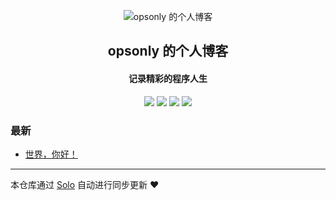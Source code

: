 <p align="center"><img alt="opsonly 的个人博客" src="https://static.b3log.org/images/brand/solo-32.png"></p><h2 align="center">
opsonly 的个人博客
</h2>

<h4 align="center">记录精彩的程序人生</h4>
<p align="center"><a title="opsonly 的个人博客" target="_blank" href="https://github.com/opsonly/solo-blog"><img src="https://img.shields.io/github/last-commit/opsonly/solo-blog.svg?style=flat-square&color=FF9900"></a>
<a title="GitHub repo size in bytes" target="_blank" href="https://github.com/opsonly/solo-blog"><img src="https://img.shields.io/github/repo-size/opsonly/solo-blog.svg?style=flat-square"></a>
<a title="Solo Version" target="_blank" href="https://github.com/b3log/solo/releases"><img src="https://img.shields.io/badge/solo-3.6.7-f1e05a.svg?style=flat-square&color=blueviolet"></a>
<a title="Hits" target="_blank" href="https://github.com/b3log/hits"><img src="https://hits.b3log.org/opsonly/solo-blog.svg"></a></p>

### 最新

* [世界，你好！](http://www.opsonly.com/hello-solo)



---

本仓库通过 [Solo](https://github.com/b3log/solo) 自动进行同步更新 ❤️ 